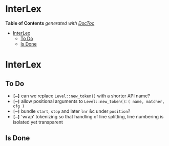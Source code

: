 
# InterLex


<!-- START doctoc generated TOC please keep comment here to allow auto update -->
<!-- DON'T EDIT THIS SECTION, INSTEAD RE-RUN doctoc TO UPDATE -->
**Table of Contents**  *generated with [DocToc](https://github.com/thlorenz/doctoc)*

- [InterLex](#interlex)
  - [To Do](#to-do)
  - [Is Done](#is-done)

<!-- END doctoc generated TOC please keep comment here to allow auto update -->



# InterLex


## To Do

* **`[—]`** can we replace `Level::new_token()` with a shorter API name?
* **`[—]`** allow positional arguments to `Level::new_token()`: `( name, matcher, cfg )`
* **`[—]`** bundle `start`, `stop` and later `lnr` &c under `position`?
* **`[—]`** 'wrap' tokenizing so that handling of line splitting, line numbering is isolated yet transparent
<!-- * **`[—]`** types are anonymous -->

## Is Done

<!-- * **`[+]`** rename `TMP_typespace1` to `std` -->
<!-- * **`[+]`** rename `ctx.types` to `ctx.ct` to mirror name `CT` of the default `Cleartype` instance -->

<!-- ## Don't -->

